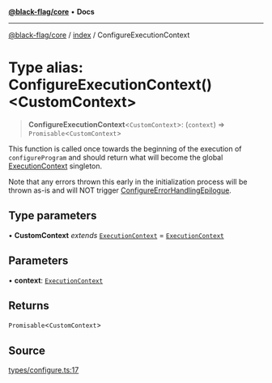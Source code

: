 [**@black-flag/core**](../../README.md) • **Docs**

***

[@black-flag/core](../../README.md) / [index](../README.md) / ConfigureExecutionContext

# Type alias: ConfigureExecutionContext()\<CustomContext\>

> **ConfigureExecutionContext**\<`CustomContext`\>: (`context`) => `Promisable`\<`CustomContext`\>

This function is called once towards the beginning of the execution of
`configureProgram` and should return what will become the global
[ExecutionContext](../../util/type-aliases/ExecutionContext.md) singleton.

Note that any errors thrown this early in the initialization process will be
thrown as-is and will NOT trigger [ConfigureErrorHandlingEpilogue](ConfigureErrorHandlingEpilogue.md).

## Type parameters

• **CustomContext** *extends* [`ExecutionContext`](../../util/type-aliases/ExecutionContext.md) = [`ExecutionContext`](../../util/type-aliases/ExecutionContext.md)

## Parameters

• **context**: [`ExecutionContext`](../../util/type-aliases/ExecutionContext.md)

## Returns

`Promisable`\<`CustomContext`\>

## Source

[types/configure.ts:17](https://github.com/Xunnamius/black-flag/blob/078357b0a89baf1ca6264881df1614997567a0db/types/configure.ts#L17)
